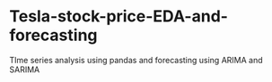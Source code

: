 # Tesla-stock-price-EDA-and-forecasting
TIme series analysis using pandas and forecasting using ARIMA and SARIMA
